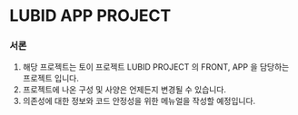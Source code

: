 # LUBID APP PROJECT

### 서론

1. 해당 프로젝트는 토이 프로젝트 LUBID PROJECT 의 FRONT, APP 을 담당하는 프로젝트 입니다.
2. 프로젝트에 나온 구성 및 사양은 언제든지 변경될 수 있습니다.
3. 의존성에 대한 정보와 코드 안정성을 위한 메뉴얼을 작성할 예정입니다.
